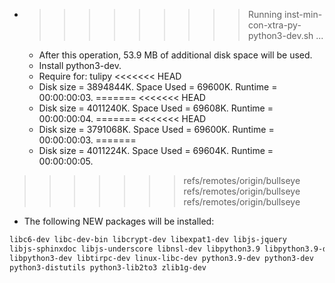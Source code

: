 * >>>>>>>>> Running inst-min-con-xtra-py-python3-dev.sh ...
  * After this operation, 53.9 MB of additional disk space will be used.
  * Install python3-dev.
  * Require for: tulipy
<<<<<<< HEAD
  * Disk size = 3894844K. Space Used = 69600K. Runtime = 00:00:00:03.
=======
<<<<<<< HEAD
  * Disk size = 4011240K. Space Used = 69608K. Runtime = 00:00:00:04.
=======
<<<<<<< HEAD
  * Disk size = 3791068K. Space Used = 69600K. Runtime = 00:00:00:03.
=======
  * Disk size = 4011224K. Space Used = 69604K. Runtime = 00:00:00:05.
>>>>>>> refs/remotes/origin/bullseye
>>>>>>> refs/remotes/origin/bullseye
>>>>>>> refs/remotes/origin/bullseye
  * The following NEW packages will be installed:
  ```bash
libc6-dev libc-dev-bin libcrypt-dev libexpat1-dev libjs-jquery
libjs-sphinxdoc libjs-underscore libnsl-dev libpython3.9 libpython3.9-dev
libpython3-dev libtirpc-dev linux-libc-dev python3.9-dev python3-dev
python3-distutils python3-lib2to3 zlib1g-dev
  ```
